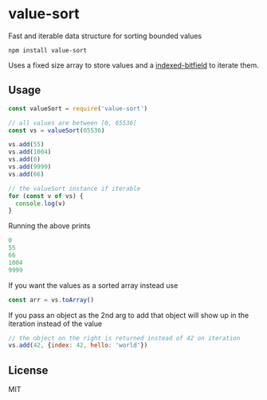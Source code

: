 # value-sort

Fast and iterable data structure for sorting bounded values

```
npm install value-sort
```

Uses a fixed size array to store values and a [indexed-bitfield](https://github.com/mafintosh/indexed-bitfield) to iterate them.

## Usage

``` js
const valueSort = require('value-sort')

// all values are between [0, 65536[
const vs = valueSort(65536)

vs.add(55)
vs.add(1004)
vs.add(0)
vs.add(9999)
vs.add(66)

// the valueSort instance if iterable
for (const v of vs) {
  console.log(v)
}
```

Running the above prints

```js
0
55
66
1004
9999
```

If you want the values as a sorted array instead use

```js
const arr = vs.toArray()
```

If you pass an object as the 2nd arg to add that object will
show up in the iteration instead of the value

```js
// the object on the right is returned instead of 42 on iteration
vs.add(42, {index: 42, hello: 'world'})
```

## License

MIT

